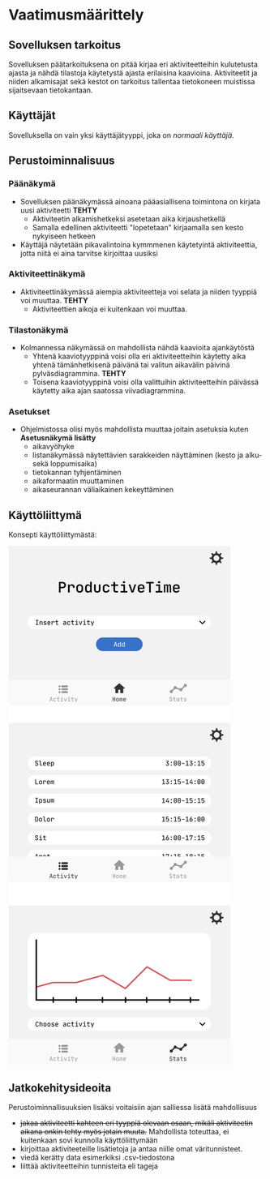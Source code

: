 # Vaatimusmäärittely

## Sovelluksen tarkoitus

Sovelluksen päätarkoituksena on pitää kirjaa eri aktiviteetteihin kulutetusta ajasta ja nähdä tilastoja käytetystä ajasta erilaisina kaavioina. Aktiviteetit ja niiden alkamisajat sekä kestot on tarkoitus tallentaa tietokoneen muistissa sijaitsevaan tietokantaan.

## Käyttäjät

Sovelluksella on vain yksi käyttäjätyyppi, joka on *normaali käyttäjä*.

## Perustoiminnalisuus

### Päänäkymä

- Sovelluksen päänäkymässä ainoana pääasiallisena toimintona on kirjata uusi aktiviteetti **TEHTY**
    - Aktiviteetin alkamishetkeksi asetetaan aika kirjaushetkellä
    - Samalla edellinen aktiviteetti "lopetetaan" kirjaamalla sen kesto nykyiseen hetkeen
- Käyttäjä näytetään pikavalintoina kymmmenen käytetyintä aktiviteettia, jotta niitä ei aina tarvitse kirjoittaa uusiksi

### Aktiviteettinäkymä

- Aktiviteettinäkymässä aiempia aktiviteetteja voi selata ja niiden tyyppiä voi muuttaa. **TEHTY**
    - Aktiviteettien aikoja ei kuitenkaan voi muuttaa.
  
### Tilastonäkymä

- Kolmannessa näkymässä on mahdollista nähdä kaavioita ajankäytöstä
    - Yhtenä kaaviotyyppinä voisi olla eri aktiviteetteihin käytetty aika yhtenä tämänhetkisenä päivänä tai valitun aikavälin päivinä pylväsdiagrammina. **TEHTY**
    - Toisena kaaviotyyppinä voisi olla valittuihin aktiviteetteihin päivässä käytetty aika ajan saatossa viivadiagrammina.
    
### Asetukset

- Ohjelmistossa olisi myös mahdollista muuttaa joitain asetuksia kuten **Asetusnäkymä lisätty**
    - aikavyöhyke
    - listanäkymässä näytettävien sarakkeiden näyttäminen (kesto ja alku- sekä loppumisaika)
    - tietokannan tyhjentäminen
    - aikaformaatin muuttaminen
    - aikaseurannan väliaikainen kekeyttäminen
    
## Käyttöliittymä

Konsepti käyttöliittymästä:

![Konsepti](/Images/prodtime.png)
  
## Jatkokehitysideoita

Perustoiminnallisuuksien lisäksi voitaisiin ajan salliessa lisätä mahdollisuus

- ~~jakaa aktiviteetti kahteen eri tyyppiä olevaan  osaan, mikäli aktiviteetin aikana onkin tehty myös jotain muuta.~~ Mahdollista toteuttaa, ei kuitenkaan sovi kunnolla käyttöliittymään 
- kirjoittaa aktiviteeteille lisätietoja ja antaa niille omat väritunnisteet.
- viedä kerätty data esimerkiksi .csv-tiedostona
- liittää aktiviteetteihin tunnisteita eli tageja
